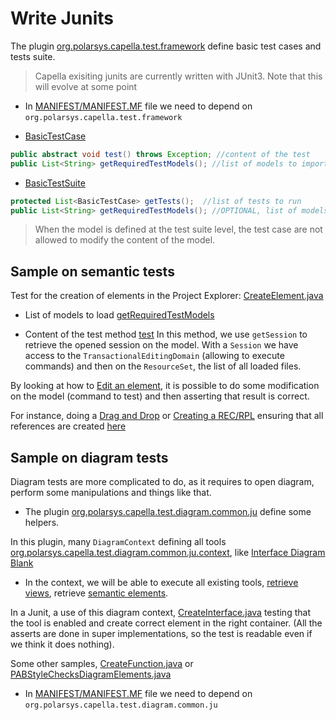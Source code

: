 # Write Junits

The plugin [org.polarsys.capella.test.framework](https://github.com/eclipse-capella/capella/tree/91bc87ffa88a17ac5058e1d0d7f546e4ff5fc448/tests/plugins/org.polarsys.capella.test.framework) define basic test cases and tests suite.

> Capella exisiting junits are currently written with JUnit3. Note that this will evolve at some point

* In [MANIFEST/MANIFEST.MF](https://github.com/eclipse-capella/capella/blob/91bc87ffa88a17ac5058e1d0d7f546e4ff5fc448/tests/plugins/org.polarsys.capella.test.navigator.ju/META-INF/MANIFEST.MF#L9) file we need to depend on `org.polarsys.capella.test.framework`

- [BasicTestCase](https://github.com/eclipse-capella/capella/blob/master/tests/plugins/org.polarsys.capella.test.framework/src/org/polarsys/capella/test/framework/api/BasicTestCase.java)

```java
public abstract void test() throws Exception; //content of the test
public List<String> getRequiredTestModels(); //list of models to import before the test
```

- [BasicTestSuite](https://github.com/eclipse-capella/capella/blob/master/tests/plugins/org.polarsys.capella.test.framework/src/org/polarsys/capella/test/framework/api/BasicTestSuite.java)

```java
protected List<BasicTestCase> getTests();  //list of tests to run
public List<String> getRequiredTestModels(); //OPTIONAL, list of models to import before the testsuite
```

> When the model is defined at the test suite level, the test case are not allowed to modify the content of the model.


## Sample on semantic tests

Test for the creation of elements in the Project Explorer: [CreateElement.java](https://github.com/eclipse-capella/capella/blob/91bc87ffa88a17ac5058e1d0d7f546e4ff5fc448/tests/plugins/org.polarsys.capella.test.navigator.ju/src/org/polarsys/capella/test/navigator/ju/CreateElement.java)

* List of models to load [getRequiredTestModels](https://github.com/eclipse-capella/capella/blob/91bc87ffa88a17ac5058e1d0d7f546e4ff5fc448/tests/plugins/org.polarsys.capella.test.navigator.ju/src/org/polarsys/capella/test/navigator/ju/CreateElement.java#L54)

* Content of the test method [test](https://github.com/eclipse-capella/capella/blob/91bc87ffa88a17ac5058e1d0d7f546e4ff5fc448/tests/plugins/org.polarsys.capella.test.navigator.ju/src/org/polarsys/capella/test/navigator/ju/CreateElement.java#L72)
In this method, we use `getSession` to retrieve the opened session on the model. With a `Session` we have access to the `TransactionalEditingDomain` (allowing to execute commands) and then on the `ResourceSet`, the list of all loaded files.

By looking at how to [Edit an element](https://github.com/eclipse-capella/capella/wiki/Edit#edit-an-element), it is possible to do some modification on the model (command to test) and then asserting that result is correct.

For instance, doing a [Drag and Drop](https://github.com/eclipse-capella/capella/blob/91bc87ffa88a17ac5058e1d0d7f546e4ff5fc448/tests/plugins/org.polarsys.capella.test.model.ju/src/org/polarsys/capella/test/model/ju/dnd/DnDComponentAndPart.java) 
or [Creating a REC/RPL](https://github.com/eclipse-capella/capella/blob/91bc87ffa88a17ac5058e1d0d7f546e4ff5fc448/tests/plugins/org.polarsys.capella.test.recrpl.ju/src/org/polarsys/capella/test/recrpl/ju/testcases/CreateRPL_SimpleCase.java) ensuring that all references are created [here](https://github.com/eclipse-capella/capella/blob/91bc87ffa88a17ac5058e1d0d7f546e4ff5fc448/tests/plugins/org.polarsys.capella.test.recrpl.ju/src/org/polarsys/capella/test/recrpl/ju/RecRplTestCase.java#L156)



## Sample on diagram tests

Diagram tests are more complicated to do, as it requires to open diagram, perform some manipulations and things like that.

* The plugin [org.polarsys.capella.test.diagram.common.ju](https://github.com/eclipse-capella/capella/tree/91bc87ffa88a17ac5058e1d0d7f546e4ff5fc448/tests/plugins/org.polarsys.capella.test.diagram.common.ju) define some helpers.

In this plugin, many `DiagramContext` defining all tools 
[org.polarsys.capella.test.diagram.common.ju.context](https://github.com/eclipse-capella/capella/tree/91bc87ffa88a17ac5058e1d0d7f546e4ff5fc448/tests/plugins/org.polarsys.capella.test.diagram.common.ju/src/org/polarsys/capella/test/diagram/common/ju/context), like [Interface Diagram Blank](https://github.com/eclipse-capella/capella/blob/91bc87ffa88a17ac5058e1d0d7f546e4ff5fc448/tests/plugins/org.polarsys.capella.test.diagram.common.ju/src/org/polarsys/capella/test/diagram/common/ju/context/IDBDiagram.java)

* In the context, we will be able to execute all existing tools, [retrieve views](https://github.com/eclipse-capella/capella/blob/91bc87ffa88a17ac5058e1d0d7f546e4ff5fc448/tests/plugins/org.polarsys.capella.test.diagram.common.ju/src/org/polarsys/capella/test/diagram/common/ju/context/DiagramContext.java#L166), retrieve [semantic elements](https://github.com/eclipse-capella/capella/blob/91bc87ffa88a17ac5058e1d0d7f546e4ff5fc448/tests/plugins/org.polarsys.capella.test.diagram.common.ju/src/org/polarsys/capella/test/diagram/common/ju/context/DiagramContext.java#L125). 


In a Junit, a use of this diagram context, [CreateInterface.java](https://github.com/eclipse-capella/capella/blob/91bc87ffa88a17ac5058e1d0d7f546e4ff5fc448/tests/plugins/org.polarsys.capella.test.diagram.tools.ju/src/org/polarsys/capella/test/diagram/tools/ju/idb/CreateInterface.java) testing that the tool is enabled and create correct element in the right container. (All the asserts are done in super implementations, so the test is readable even if we think it does nothing).

Some other samples, [CreateFunction.java](https://github.com/eclipse-capella/capella/blob/master/tests/plugins/org.polarsys.capella.test.diagram.tools.ju/src/org/polarsys/capella/test/diagram/tools/ju/xab/CreateFunction.java)
or [PABStyleChecksDiagramElements.java](https://github.com/eclipse-capella/capella/blob/master/tests/plugins/org.polarsys.capella.test.diagram.misc.ju/src/org/polarsys/capella/test/diagram/misc/ju/testcases/PABStyleChecksDiagramElements.java)

* In [MANIFEST/MANIFEST.MF](https://github.com/eclipse-capella/capella/blob/91bc87ffa88a17ac5058e1d0d7f546e4ff5fc448/tests/plugins/org.polarsys.capella.test.diagram.tools.ju/META-INF/MANIFEST.MF#L9) file we need to depend on `org.polarsys.capella.test.diagram.common.ju`


